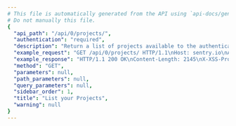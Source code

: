 ```yaml
---
# This file is automatically generated from the API using `api-docs/generate.py`
# Do not manually this file.
{
  "api_path": "/api/0/projects/", 
  "authentication": "required", 
  "description": "Return a list of projects available to the authenticated\nsession.", 
  "example_request": "GET /api/0/projects/ HTTP/1.1\nHost: sentry.io\nAuthorization: Bearer {base64-encoded-key-here}", 
  "example_response": "HTTP/1.1 200 OK\nContent-Length: 2145\nX-XSS-Protection: 1; mode=block\nX-Content-Type-Options: nosniff\nContent-Language: en\nVary: Accept-Language, Cookie\nLink: <https://sentry.io/api/0/projects/?&cursor=1537391226111:0:1>; rel=\"previous\"; results=\"false\"; cursor=\"1537391226111:0:1\", <https://sentry.io/api/0/projects/?&cursor=1537391211748:1:0>; rel=\"next\"; results=\"false\"; cursor=\"1537391211748:1:0\"\nAllow: GET, HEAD, OPTIONS\nX-Frame-Options: deny\nContent-Type: application/json\n\n[\n  {\n    \"avatar\": {\n      \"avatarType\": \"letter_avatar\", \n      \"avatarUuid\": null\n    }, \n    \"color\": \"#bf6e3f\", \n    \"dateCreated\": \"2018-09-19T21:07:06.111Z\", \n    \"features\": [\n      \"data-forwarding\", \n      \"rate-limits\"\n    ], \n    \"firstEvent\": null, \n    \"hasAccess\": true, \n    \"id\": \"4\", \n    \"isBookmarked\": false, \n    \"isInternal\": false, \n    \"isMember\": false, \n    \"isPublic\": false, \n    \"name\": \"The Spoiled Yoghurt\", \n    \"organization\": {\n      \"avatar\": {\n        \"avatarType\": \"letter_avatar\", \n        \"avatarUuid\": null\n      }, \n      \"dateCreated\": \"2018-09-19T21:06:51.732Z\", \n      \"id\": \"2\", \n      \"isEarlyAdopter\": false, \n      \"name\": \"The Interstellar Jurisdiction\", \n      \"require2FA\": false, \n      \"slug\": \"the-interstellar-jurisdiction\", \n      \"status\": {\n        \"id\": \"active\", \n        \"name\": \"active\"\n      }\n    }, \n    \"platform\": null, \n    \"slug\": \"the-spoiled-yoghurt\", \n    \"status\": \"active\"\n  }, \n  {\n    \"avatar\": {\n      \"avatarType\": \"letter_avatar\", \n      \"avatarUuid\": null\n    }, \n    \"color\": \"#bf5b3f\", \n    \"dateCreated\": \"2018-09-19T21:06:55.619Z\", \n    \"features\": [\n      \"data-forwarding\", \n      \"rate-limits\", \n      \"releases\"\n    ], \n    \"firstEvent\": null, \n    \"hasAccess\": true, \n    \"id\": \"3\", \n    \"isBookmarked\": false, \n    \"isInternal\": false, \n    \"isMember\": false, \n    \"isPublic\": false, \n    \"name\": \"Prime Mover\", \n    \"organization\": {\n      \"avatar\": {\n        \"avatarType\": \"letter_avatar\", \n        \"avatarUuid\": null\n      }, \n      \"dateCreated\": \"2018-09-19T21:06:51.732Z\", \n      \"id\": \"2\", \n      \"isEarlyAdopter\": false, \n      \"name\": \"The Interstellar Jurisdiction\", \n      \"require2FA\": false, \n      \"slug\": \"the-interstellar-jurisdiction\", \n      \"status\": {\n        \"id\": \"active\", \n        \"name\": \"active\"\n      }\n    }, \n    \"platform\": null, \n    \"slug\": \"prime-mover\", \n    \"status\": \"active\"\n  }, \n  {\n    \"avatar\": {\n      \"avatarType\": \"letter_avatar\", \n      \"avatarUuid\": null\n    }, \n    \"color\": \"#3fbf7f\", \n    \"dateCreated\": \"2018-09-19T21:06:51.747Z\", \n    \"features\": [\n      \"data-forwarding\", \n      \"rate-limits\", \n      \"releases\"\n    ], \n    \"firstEvent\": null, \n    \"hasAccess\": true, \n    \"id\": \"2\", \n    \"isBookmarked\": false, \n    \"isInternal\": false, \n    \"isMember\": false, \n    \"isPublic\": false, \n    \"name\": \"Pump Station\", \n    \"organization\": {\n      \"avatar\": {\n        \"avatarType\": \"letter_avatar\", \n        \"avatarUuid\": null\n      }, \n      \"dateCreated\": \"2018-09-19T21:06:51.732Z\", \n      \"id\": \"2\", \n      \"isEarlyAdopter\": false, \n      \"name\": \"The Interstellar Jurisdiction\", \n      \"require2FA\": false, \n      \"slug\": \"the-interstellar-jurisdiction\", \n      \"status\": {\n        \"id\": \"active\", \n        \"name\": \"active\"\n      }\n    }, \n    \"platform\": null, \n    \"slug\": \"pump-station\", \n    \"status\": \"active\"\n  }\n]", 
  "method": "GET", 
  "parameters": null, 
  "path_parameters": null, 
  "query_parameters": null, 
  "sidebar_order": 1, 
  "title": "List your Projects", 
  "warning": null
}
---
```

